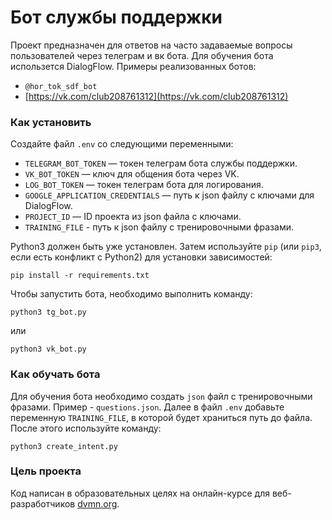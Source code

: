 # Бот службы поддержки

Проект предназначен для ответов на часто задаваемые вопросы пользователей через телеграм и вк бота. Для обучения бота использется DialogFlow. 
Примеры реализованных ботов:
- `@hor_tok_sdf_bot`
- [https://vk.com/club208761312](https://vk.com/club208761312)

### Как установить

Создайте файл `.env` со следующими переменными:

- `TELEGRAM_BOT_TOKEN` — токен телеграм бота службы поддержки.
- `VK_BOT_TOKEN` — ключ для общения бота через VK.
- `LOG_BOT_TOKEN` — токен телеграм бота для логирования.
- `GOOGLE_APPLICATION_CREDENTIALS` — путь к json файлу с ключами для DialogFlow.
- `PROJECT_ID` — ID проекта из json файла с ключами.
- `TRAINING_FILE` - путь к json файлу с тренировочными фразами.

Python3 должен быть уже установлен. 
Затем используйте `pip` (или `pip3`, если есть конфликт с Python2) для установки зависимостей:
```
pip install -r requirements.txt
```

Чтобы запустить бота, необходимо выполнить команду:
```
python3 tg_bot.py
```
или
```
python3 vk_bot.py
```

### Как обучать бота

Для обучения бота необходимо создать `json` файл с тренировочными фразами. Пример - `questions.json`. Далее в файл `.env` добавьте переменную `TRAINING_FILE`, в которой будет храниться путь до файла.
После этого используйте команду:
```
python3 create_intent.py
```

### Цель проекта

Код написан в образовательных целях на онлайн-курсе для веб-разработчиков [dvmn.org](https://dvmn.org/).